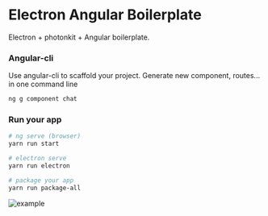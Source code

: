 
# Electron Angular Boilerplate

Electron + photonkit + Angular boilerplate. 

### Angular-cli
Use angular-cli to scaffold your project.
Generate new component, routes... in one command line
```bash
ng g component chat
```

### Run your app
```bash
# ng serve (browser)
yarn run start

# electron serve
yarn run electron 

# package your app
yarn run package-all
```

![example](http://github.com/exced/electron-angular-boileraplte/extras/01)
